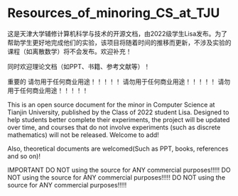 # Resources_of_minoring_CS_at_TJU
这是天津大学辅修计算机科学与技术的开源文档，由2022级学生Lisa发布。为了帮助学生更好地完成他们的实验，该项目将随着时间的推移而更新，不涉及实验的课程（如离散数学）将不会发布。欢迎补充！

同时欢迎理论文档（如PPT、书籍、参考文献等）！

重要的
请勿用于任何商业用途！！！！！
请勿用于任何商业用途！！！！！
请勿用于任何商业用途！！！！！

This is an open source document for the minor in Computer Science at Tianjin University, published by the Class of 2022 student Lisa. Designed to help students better complete their experiments, the project will be updated over time, and courses that do not involve experiments (such as discrete mathematics) will not be released. Welcome to add!

Also, theoretical documents are welcomed(Such as PPT, books, references and so on)!

IMPORTANT
DO NOT using the source for ANY commercial purposes!!!!!
DO NOT using the source for ANY commercial purposes!!!!!
DO NOT using the source for ANY commercial purposes!!!!!
